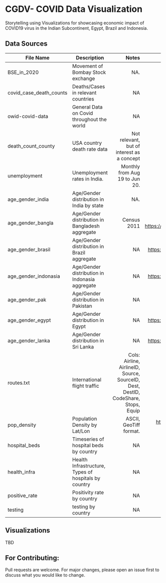 # CGDV- COVID Data Visualization 

Storytelling using Visualizations for showcasing economic impact of COVID19 virus in the Indian Subcontinent, Egypt, Brazil and Indonesia. 

## Data Sources


| File Name        | Description           | Notes    | Source.  |
| ------------- |-------------| -----:| -----:|
| BSE_in_2020     | Movement of Bombay Stock exchange     | NA.    | https://www.bseindia.com/Indices/IndexArchiveData.html.   |
| covid_case_death_counts      | Deaths/Cases in relevant countries      |   NA     |    Tableau/Salesforce COVID-19 Data Platform    |
| owid-covid-data      |   General Data on Covid throughout the world    |   NA     |  https://ourworldindata.org/coronavirus.   |
| death_count_county      |   USA country death rate data      |   Not relevant, but of interest as a concept     |  NA.   |
| unemployment      |   Unemployment rates in India.    |   Monthly from Aug 19 to Jun 20.   |  NA| https://tradingeconomics.com/india/unemployment-rate.   |
| age_gender_india      |   Age/Gender distribution in India  by state     |     NA.      | https://tradingeconomics.com/india/unemployment-rate.    |
| age_gender_bangla      |   Age/Gender distribution in Bangladesh  aggregate     |     Census 2011      |  WIKIPEDIA,  https://unstats.un.org/unsd/demographic/products/dyb/dyb2013/Table07.pdf  |
| age_gender_brasil      |   Age/Gender distribution in Brazil  aggregate     |     NA      |  https://www.cia.gov/library/publications/the-world-factbook/fields/341.html  |
| age_gender_indonasia      |   Age/Gender distribution in Indonasia  aggregate     |     NA      |  https://www.cia.gov/library/publications/the-world-factbook/fields/341.html  |
| age_gender_pak      |   Age/Gender distribution in Pakistan      |     NA      |  WIKIPEDIA https://unstats.un.org/unsd/demographic-social/products/dyb/index.cshtml |
| age_gender_egypt     |   Age/Gender distribution in Egypt      |     NA      |  https://www.cia.gov/library/publications/the-world-factbook/fields/341.html |
| age_gender_lanka     |   Age/Gender distribution in Sri Lanka      |     NA      |  https://www.cia.gov/library/publications/the-world-factbook/fields/341.html |
| routes.txt     |   International flight traffic      |     Cols: Airline, AirlineID, Source, SourceID, Dest, DestID, CodeShare, Stops, Equip      |  https://openflights.org/data.html |
| pop_density	    |   Population Density by Lat/Lon      |     ASCII, GeoTiff format.     |  https://sedac.ciesin.columbia.edu/data/set/gpw-v4-population-density-rev11/data-download |
| hospital_beds	    |   Timeseries of hospital beds by country     |     NA     | WHO https://apps.who.int/gho/data/view.main.HS07v     |
| health_infra	    |   Health Infrastructure, Types of hospitals by country     |     NA     | WHO https://apps.who.int/gho/data/view.main.30000     |
| positive_rate	    |   Positivity rate by country     |     NA     | https://ourworldindata.org/coronavirus-testing     |
| testing	    |   testing by country     |     NA     | https://ourworldindata.org/grapher/full-list-total-tests-for-covid-19     |







## Visualizations

TBD

## For Contributing: 
Pull requests are welcome. For major changes, please open an issue first to discuss what you would like to change.
